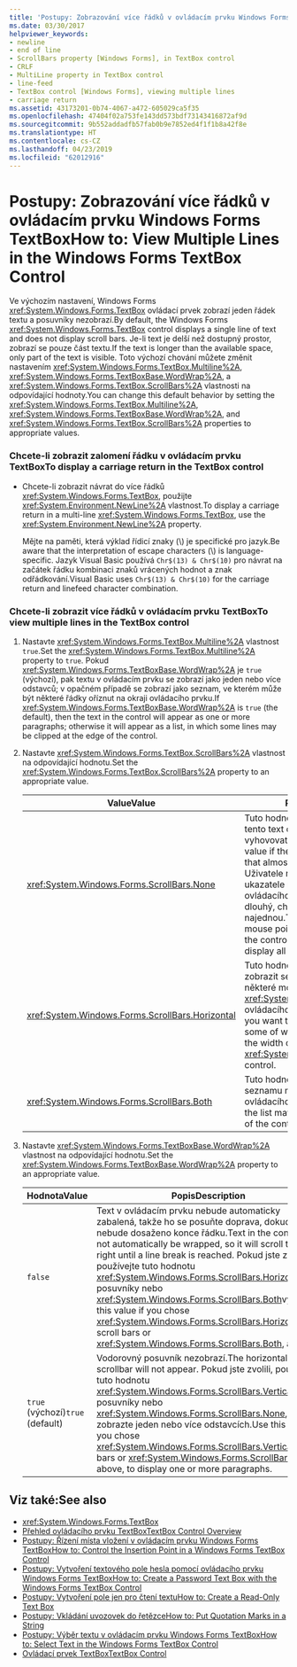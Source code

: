 ```yaml
---
title: 'Postupy: Zobrazování více řádků v ovládacím prvku Windows Forms TextBox'
ms.date: 03/30/2017
helpviewer_keywords:
- newline
- end of line
- ScrollBars property [Windows Forms], in TextBox control
- CRLF
- MultiLine property in TextBox control
- line-feed
- TextBox control [Windows Forms], viewing multiple lines
- carriage return
ms.assetid: 43173201-0b74-4067-a472-605029ca5f35
ms.openlocfilehash: 47404f02a753fe143dd573bdf73143416872af9d
ms.sourcegitcommit: 9b552addadfb57fab0b9e7852ed4f1f1b8a42f8e
ms.translationtype: HT
ms.contentlocale: cs-CZ
ms.lasthandoff: 04/23/2019
ms.locfileid: "62012916"
---
```

# <a name="how-to-view-multiple-lines-in-the-windows-forms-textbox-control"></a><span data-ttu-id="58569-102">Postupy: Zobrazování více řádků v ovládacím prvku Windows Forms TextBox</span><span class="sxs-lookup"><span data-stu-id="58569-102">How to: View Multiple Lines in the Windows Forms TextBox Control</span></span>
<span data-ttu-id="58569-103">Ve výchozím nastavení, Windows Forms <xref:System.Windows.Forms.TextBox> ovládací prvek zobrazí jeden řádek textu a posuvníky nezobrazí.</span><span class="sxs-lookup"><span data-stu-id="58569-103">By default, the Windows Forms <xref:System.Windows.Forms.TextBox> control displays a single line of text and does not display scroll bars.</span></span> <span data-ttu-id="58569-104">Je-li text je delší než dostupný prostor, zobrazí se pouze část textu.</span><span class="sxs-lookup"><span data-stu-id="58569-104">If the text is longer than the available space, only part of the text is visible.</span></span> <span data-ttu-id="58569-105">Toto výchozí chování můžete změnit nastavením <xref:System.Windows.Forms.TextBox.Multiline%2A>, <xref:System.Windows.Forms.TextBoxBase.WordWrap%2A>, a <xref:System.Windows.Forms.TextBox.ScrollBars%2A> vlastnosti na odpovídající hodnoty.</span><span class="sxs-lookup"><span data-stu-id="58569-105">You can change this default behavior by setting the <xref:System.Windows.Forms.TextBox.Multiline%2A>, <xref:System.Windows.Forms.TextBoxBase.WordWrap%2A>, and <xref:System.Windows.Forms.TextBox.ScrollBars%2A> properties to appropriate values.</span></span>  
  
### <a name="to-display-a-carriage-return-in-the-textbox-control"></a><span data-ttu-id="58569-106">Chcete-li zobrazit zalomení řádku v ovládacím prvku TextBox</span><span class="sxs-lookup"><span data-stu-id="58569-106">To display a carriage return in the TextBox control</span></span>  
  
- <span data-ttu-id="58569-107">Chcete-li zobrazit návrat do více řádků <xref:System.Windows.Forms.TextBox>, použijte <xref:System.Environment.NewLine%2A> vlastnost.</span><span class="sxs-lookup"><span data-stu-id="58569-107">To display a carriage return in a multi-line <xref:System.Windows.Forms.TextBox>, use the <xref:System.Environment.NewLine%2A> property.</span></span>  
  
     <span data-ttu-id="58569-108">Mějte na paměti, která výklad řídicí znaky (\\) je specifické pro jazyk.</span><span class="sxs-lookup"><span data-stu-id="58569-108">Be aware that the interpretation of escape characters (\\) is language-specific.</span></span> <span data-ttu-id="58569-109">Jazyk Visual Basic používá `Chr$(13) & Chr$(10)` pro návrat na začátek řádku kombinaci znaků vrácených hodnot a znak odřádkování.</span><span class="sxs-lookup"><span data-stu-id="58569-109">Visual Basic uses `Chr$(13) & Chr$(10)` for the carriage return and linefeed character combination.</span></span>  
  
### <a name="to-view-multiple-lines-in-the-textbox-control"></a><span data-ttu-id="58569-110">Chcete-li zobrazit více řádků v ovládacím prvku TextBox</span><span class="sxs-lookup"><span data-stu-id="58569-110">To view multiple lines in the TextBox control</span></span>  
  
1. <span data-ttu-id="58569-111">Nastavte <xref:System.Windows.Forms.TextBox.Multiline%2A> vlastnost `true`.</span><span class="sxs-lookup"><span data-stu-id="58569-111">Set the <xref:System.Windows.Forms.TextBox.Multiline%2A> property to `true`.</span></span> <span data-ttu-id="58569-112">Pokud <xref:System.Windows.Forms.TextBoxBase.WordWrap%2A> je `true` (výchozí), pak textu v ovládacím prvku se zobrazí jako jeden nebo více odstavců; v opačném případě se zobrazí jako seznam, ve kterém může být některé řádky oříznut na okraji ovládacího prvku.</span><span class="sxs-lookup"><span data-stu-id="58569-112">If <xref:System.Windows.Forms.TextBoxBase.WordWrap%2A> is `true` (the default), then the text in the control will appear as one or more paragraphs; otherwise it will appear as a list, in which some lines may be clipped at the edge of the control.</span></span>  
  
2. <span data-ttu-id="58569-113">Nastavte <xref:System.Windows.Forms.TextBox.ScrollBars%2A> vlastnost na odpovídající hodnotu.</span><span class="sxs-lookup"><span data-stu-id="58569-113">Set the <xref:System.Windows.Forms.TextBox.ScrollBars%2A> property to an appropriate value.</span></span>  
  
    |<span data-ttu-id="58569-114">Value</span><span class="sxs-lookup"><span data-stu-id="58569-114">Value</span></span>|<span data-ttu-id="58569-115">Popis</span><span class="sxs-lookup"><span data-stu-id="58569-115">Description</span></span>|  
    |-----------|-----------------|  
    |<xref:System.Windows.Forms.ScrollBars.None>|<span data-ttu-id="58569-116">Tuto hodnotu použijte, pokud má být tento text odstavce, který téměř vždy vyhovovat ovládacího prvku.</span><span class="sxs-lookup"><span data-stu-id="58569-116">Use this value if the text will be a paragraph that almost always fits the control.</span></span> <span data-ttu-id="58569-117">Uživatele můžete použít umístění ukazatele myši na pohyb uvnitř ovládacího prvku, pokud je text příliš dlouhý, chcete-li zobrazit všechny najednou.</span><span class="sxs-lookup"><span data-stu-id="58569-117">The user can use the mouse pointer to move around inside the control if the text is too long to display all at once.</span></span>|  
    |<xref:System.Windows.Forms.ScrollBars.Horizontal>|<span data-ttu-id="58569-118">Tuto hodnotu použijte, pokud chcete zobrazit seznam řádků, z nichž některé mohou být delší než šířka <xref:System.Windows.Forms.TextBox> ovládacího prvku.</span><span class="sxs-lookup"><span data-stu-id="58569-118">Use this value if you want to display a list of lines, some of which may be longer than the width of the <xref:System.Windows.Forms.TextBox> control.</span></span>|  
    |<xref:System.Windows.Forms.ScrollBars.Both>|<span data-ttu-id="58569-119">Tuto hodnotu použijte, pokud v seznamu může být delší než výška ovládacího prvku.</span><span class="sxs-lookup"><span data-stu-id="58569-119">Use this value if the list may be longer than the height of the control.</span></span>|  
  
3. <span data-ttu-id="58569-120">Nastavte <xref:System.Windows.Forms.TextBoxBase.WordWrap%2A> vlastnost na odpovídající hodnotu.</span><span class="sxs-lookup"><span data-stu-id="58569-120">Set the <xref:System.Windows.Forms.TextBoxBase.WordWrap%2A> property to an appropriate value.</span></span>  
  
    |<span data-ttu-id="58569-121">Hodnota</span><span class="sxs-lookup"><span data-stu-id="58569-121">Value</span></span>|<span data-ttu-id="58569-122">Popis</span><span class="sxs-lookup"><span data-stu-id="58569-122">Description</span></span>|  
    |-----------|-----------------|  
    |`false`|<span data-ttu-id="58569-123">Text v ovládacím prvku nebude automaticky zabalená, takže ho se posuňte doprava, dokud nebude dosaženo konce řádku.</span><span class="sxs-lookup"><span data-stu-id="58569-123">Text in the control will not automatically be wrapped, so it will scroll to the right until a line break is reached.</span></span> <span data-ttu-id="58569-124">Pokud jste zvolili, používejte tuto hodnotu <xref:System.Windows.Forms.ScrollBars.Horizontal> posuvníky nebo <xref:System.Windows.Forms.ScrollBars.Both>výše.</span><span class="sxs-lookup"><span data-stu-id="58569-124">Use this value if you chose <xref:System.Windows.Forms.ScrollBars.Horizontal> scroll bars or <xref:System.Windows.Forms.ScrollBars.Both>, above.</span></span>|  
    |<span data-ttu-id="58569-125">`true` (výchozí)</span><span class="sxs-lookup"><span data-stu-id="58569-125">`true` (default)</span></span>|<span data-ttu-id="58569-126">Vodorovný posuvník nezobrazí.</span><span class="sxs-lookup"><span data-stu-id="58569-126">The horizontal scrollbar will not appear.</span></span> <span data-ttu-id="58569-127">Pokud jste zvolili, používejte tuto hodnotu <xref:System.Windows.Forms.ScrollBars.Vertical> posuvníky nebo <xref:System.Windows.Forms.ScrollBars.None>, výše a zobrazte jeden nebo více odstavcích.</span><span class="sxs-lookup"><span data-stu-id="58569-127">Use this value if you chose <xref:System.Windows.Forms.ScrollBars.Vertical> scroll bars or <xref:System.Windows.Forms.ScrollBars.None>, above, to display one or more paragraphs.</span></span>|  
  
## <a name="see-also"></a><span data-ttu-id="58569-128">Viz také:</span><span class="sxs-lookup"><span data-stu-id="58569-128">See also</span></span>

- <xref:System.Windows.Forms.TextBox>
- [<span data-ttu-id="58569-129">Přehled ovládacího prvku TextBox</span><span class="sxs-lookup"><span data-stu-id="58569-129">TextBox Control Overview</span></span>](textbox-control-overview-windows-forms.md)
- [<span data-ttu-id="58569-130">Postupy: Řízení místa vložení v ovládacím prvku Windows Forms TextBox</span><span class="sxs-lookup"><span data-stu-id="58569-130">How to: Control the Insertion Point in a Windows Forms TextBox Control</span></span>](how-to-control-the-insertion-point-in-a-windows-forms-textbox-control.md)
- [<span data-ttu-id="58569-131">Postupy: Vytvoření textového pole hesla pomocí ovládacího prvku Windows Forms TextBox</span><span class="sxs-lookup"><span data-stu-id="58569-131">How to: Create a Password Text Box with the Windows Forms TextBox Control</span></span>](how-to-create-a-password-text-box-with-the-windows-forms-textbox-control.md)
- [<span data-ttu-id="58569-132">Postupy: Vytvoření pole jen pro čtení textu</span><span class="sxs-lookup"><span data-stu-id="58569-132">How to: Create a Read-Only Text Box</span></span>](how-to-create-a-read-only-text-box-windows-forms.md)
- [<span data-ttu-id="58569-133">Postupy: Vkládání uvozovek do řetězce</span><span class="sxs-lookup"><span data-stu-id="58569-133">How to: Put Quotation Marks in a String</span></span>](how-to-put-quotation-marks-in-a-string-windows-forms.md)
- [<span data-ttu-id="58569-134">Postupy: Výběr textu v ovládacím prvku Windows Forms TextBox</span><span class="sxs-lookup"><span data-stu-id="58569-134">How to: Select Text in the Windows Forms TextBox Control</span></span>](how-to-select-text-in-the-windows-forms-textbox-control.md)
- [<span data-ttu-id="58569-135">Ovládací prvek TextBox</span><span class="sxs-lookup"><span data-stu-id="58569-135">TextBox Control</span></span>](textbox-control-windows-forms.md)
